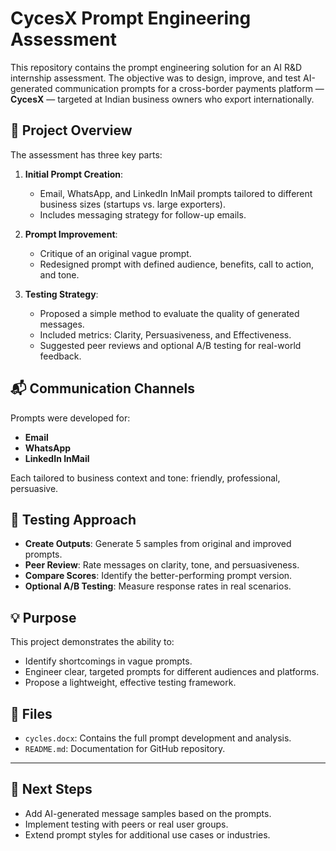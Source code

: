 # CycesX Prompt Engineering Assessment

This repository contains the prompt engineering solution for an AI R&D internship assessment. The objective was to design, improve, and test AI-generated communication prompts for a cross-border payments platform — **CycesX** — targeted at Indian business owners who export internationally.

## 📄 Project Overview

The assessment has three key parts:

1. **Initial Prompt Creation**:
    - Email, WhatsApp, and LinkedIn InMail prompts tailored to different business sizes (startups vs. large exporters).
    - Includes messaging strategy for follow-up emails.

2. **Prompt Improvement**:
    - Critique of an original vague prompt.
    - Redesigned prompt with defined audience, benefits, call to action, and tone.

3. **Testing Strategy**:
    - Proposed a simple method to evaluate the quality of generated messages.
    - Included metrics: Clarity, Persuasiveness, and Effectiveness.
    - Suggested peer reviews and optional A/B testing for real-world feedback.

## 📬 Communication Channels

Prompts were developed for:
- **Email**
- **WhatsApp**
- **LinkedIn InMail**

Each tailored to business context and tone: friendly, professional, persuasive.

## 🧪 Testing Approach

- **Create Outputs**: Generate 5 samples from original and improved prompts.
- **Peer Review**: Rate messages on clarity, tone, and persuasiveness.
- **Compare Scores**: Identify the better-performing prompt version.
- **Optional A/B Testing**: Measure response rates in real scenarios.

## 💡 Purpose

This project demonstrates the ability to:
- Identify shortcomings in vague prompts.
- Engineer clear, targeted prompts for different audiences and platforms.
- Propose a lightweight, effective testing framework.

## 📂 Files

- `cycles.docx`: Contains the full prompt development and analysis.
- `README.md`: Documentation for GitHub repository.

---

## 🔗 Next Steps

- Add AI-generated message samples based on the prompts.
- Implement testing with peers or real user groups.
- Extend prompt styles for additional use cases or industries.

